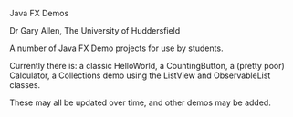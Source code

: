 Java FX Demos

Dr Gary Allen, The University of Huddersfield

A number of Java FX Demo projects for use by students.

Currently there is:
	a classic HelloWorld,
	a CountingButton,
	a (pretty poor) Calculator,
	a Collections demo using the ListView and ObservableList classes.

These may all be updated over time, and other demos may be added.


